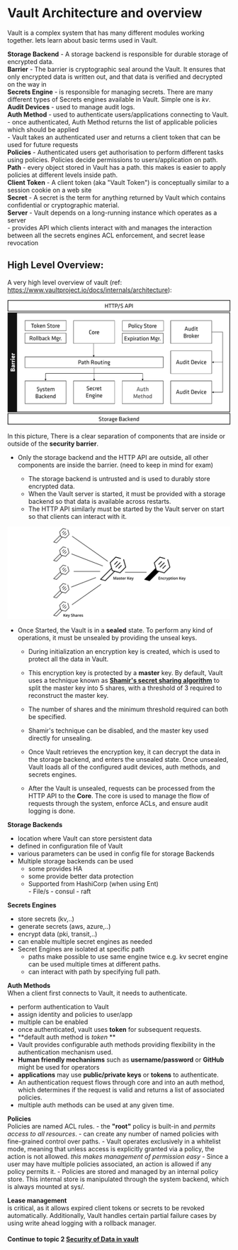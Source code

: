 # Vault Architecture and overview

Vault is a complex system that has many different modules working together. lets learn about basic terms used in Vault.


**Storage Backend** - A storage backend is responsible for durable storage of encrypted data.   
**Barrier** - The barrier is cryptographic seal around the Vault. It ensures that only encrypted data is written out, and that data is verified and decrypted on the way in  
**Secrets Engine** -  is responsible for managing secrets. There are many different types of Secrets engines available in Vault. Simple one is *kv*.   
**Audit Devices** - used to manage audit logs.  
**Auth Method** - used to authenticate users/applications connecting to Vault.  
    - once authenticated, Auth Method returns the list of applicable policies which should be applied  
    - Vault takes an authenticated user and returns a client token that can be used for future requests  
**Policies** - Authenticated users get authorisation to perform different tasks using policies. Policies decide permissions to users/application on path.  
**Path** - every object stored in Vault has a path. this makes is easier to apply policies at different levels inside path.  
**Client Token** - A client token (aka "Vault Token") is conceptually similar to a session cookie on a web site  
**Secret** - A secret is the term for anything returned by Vault which contains confidential or cryptographic material.  
**Server** - Vault depends on a long-running instance which operates as a server  
    - provides API which clients interact with and manages the interaction between all the secrets engines ACL enforcement, and secret lease revocation	  

  

## High Level Overview:

A very high level overview of vault (ref: https://www.vaultproject.io/docs/internals/architecture):

![Alt text](../../images/Vault_Arch_layers.png?raw=true "Vault_Arch_Layers")


In this picture, There is a clear separation of components that are inside or outside of the **security barrier**. 

- Only the storage backend and the HTTP API are outside, all other components are inside the barrier. (need to keep in mind for exam)

    - The storage backend is untrusted and is used to durably store encrypted data.
    - When the Vault server is started, it must be provided with a storage backend so that data is available across restarts. 
    - The HTTP API similarly must be started by the Vault server on start so that clients can interact with it.

  
    

![Alt text](../../images/vault-shamir-secret-sharing.png?raw=true "Shamir-Secret-Sharing")

  
    

- Once Started, the Vault is in a **sealed** state. To perform any kind of operations, it must be unsealed by providing the unseal keys. 
    - During initialization an encryption key is created, which is used to protect all the data in Vault. 
    - This encryption key is protected by a **master** key. By default, Vault uses a technique known as [**Shamir's secret sharing algorithm**](https://en.wikipedia.org/wiki/Shamir%27s_Secret_Sharing) to split the master key into 5 shares, with a threshold of 3 required to reconstruct the master key.
    - The number of shares and the minimum threshold required can both be specified. 
    - Shamir's technique can be disabled, and the master key used directly for unsealing. 
    - Once Vault retrieves the encryption key, it can decrypt the data in the storage backend, and enters the unsealed state. Once unsealed, Vault loads all of the configured audit devices, auth methods, and secrets engines.
 
    - After the Vault is unsealed, requests can be processed from the HTTP API to the **Core**. The core is used to manage the flow of requests through the system, enforce ACLs, and ensure audit logging is done.



**Storage Backends**
- location where Vault can store persistent data  
- defined in configuration file of Vault  
- various parameters can be used in config file for storage Backends  
- Multiple storage backends can be used  
    - some provides HA  
    - some provide better data protection  
    - Supported from HashiCorp (when using Ent)  
           - File/s
           - consul
           - raft


**Secrets Engines**
- store secrets (kv,..)  
- generate secrets (aws, azure,..)  
- encrypt data (pki, transit,..)  
- can enable multiple secret engines as needed  
- Secret Engines are isolated at specific path  
    - paths make possible to use same engine twice e.g. kv secret engine can be used multiple times at different paths.  
    - can interact with path by specifying full path.  


**Auth Methods**  
When a client first connects to Vault, it needs to authenticate.   
- perform authentication to Vault  
- assign identity and policies to user/app  
- multiple can be enabled  
- once authenticated, vault uses **token** for subsequent requests.  
- **default auth method is _token_ **  
- Vault provides configurable auth methods providing flexibility in the authentication mechanism used. 
- **Human friendly mechanisms** such as **username/password** or **GitHub** might be used for operators 
- **applications** may use **public/private keys** or **tokens** to authenticate. 
- An authentication request flows through core and into an auth method, which determines if the request is valid and returns a list of associated policies.
- multiple auth methods can be used at any given time.
 

**Policies**  
Policies are named ACL rules. 
    - the **"root"** policy is built-in and *permits access to all resources*. 
    - can create any number of named policies with fine-grained control over paths. 
    - Vault operates exclusively in a whitelist mode, meaning that unless access is explicitly granted via a policy, the action is not allowed. *this makes management of permission easy*
    - Since a user may have multiple policies associated, an action is allowed if any policy permits it. 
    - Policies are stored and managed by an internal policy store. This internal store is manipulated through the system backend, which is always mounted at sys/.
    
    

**Lease management**  
is critical, as it allows expired client tokens or secrets to be revoked automatically. 
Additionally, Vault handles certain partial failure cases by using write ahead logging with a rollback manager. 


#### Continue to topic 2 [Security of Data in vault](https://github.com/ArunNadda/HashiCorp-Certified-Vault-Associate-notes-learning-material/tree/master/Topics/DataSecurity)
